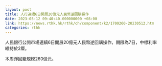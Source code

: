 ```yaml
---
layout: post
title: 人行連續6日開展20億元人民幣逆回購操作
date: 2023-05-12 09:40:40.000000000 +08:00
link: https://news.rthk.hk/rthk/ch/component/k2/1700260-20230512.htm
categories: rthk
---
```


人民銀行公開市場連續6日開展20億元人民幣逆回購操作，期限為7日，中標利率維持於2厘。

本周淨回籠規模260億元。
